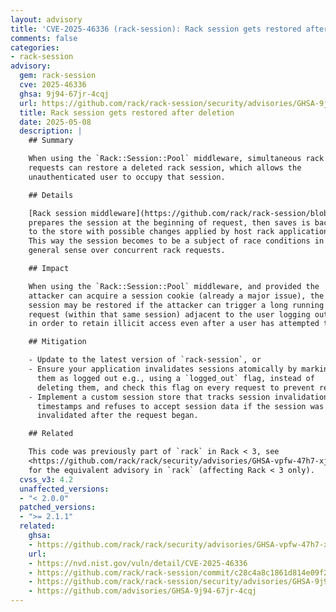 ```yaml
---
layout: advisory
title: 'CVE-2025-46336 (rack-session): Rack session gets restored after deletion'
comments: false
categories:
- rack-session
advisory:
  gem: rack-session
  cve: 2025-46336
  ghsa: 9j94-67jr-4cqj
  url: https://github.com/rack/rack-session/security/advisories/GHSA-9j94-67jr-4cqj
  title: Rack session gets restored after deletion
  date: 2025-05-08
  description: |
    ## Summary

    When using the `Rack::Session::Pool` middleware, simultaneous rack
    requests can restore a deleted rack session, which allows the
    unauthenticated user to occupy that session.

    ## Details

    [Rack session middleware](https://github.com/rack/rack-session/blob/v2.1.0/lib/rack/session/abstract/id.rb#L271-L278)
    prepares the session at the beginning of request, then saves is back
    to the store with possible changes applied by host rack application.
    This way the session becomes to be a subject of race conditions in
    general sense over concurrent rack requests.

    ## Impact

    When using the `Rack::Session::Pool` middleware, and provided the
    attacker can acquire a session cookie (already a major issue), the
    session may be restored if the attacker can trigger a long running
    request (within that same session) adjacent to the user logging out,
    in order to retain illicit access even after a user has attempted to logout.

    ## Mitigation

    - Update to the latest version of `rack-session`, or
    - Ensure your application invalidates sessions atomically by marking
      them as logged out e.g., using a `logged_out` flag, instead of
      deleting them, and check this flag on every request to prevent reuse, or
    - Implement a custom session store that tracks session invalidation
      timestamps and refuses to accept session data if the session was
      invalidated after the request began.

    ## Related

    This code was previously part of `rack` in Rack < 3, see
    <https://github.com/rack/rack/security/advisories/GHSA-vpfw-47h7-xj4g>
    for the equivalent advisory in `rack` (affecting Rack < 3 only).
  cvss_v3: 4.2
  unaffected_versions:
  - "< 2.0.0"
  patched_versions:
  - ">= 2.1.1"
  related:
    ghsa:
    - https://github.com/rack/rack/security/advisories/GHSA-vpfw-47h7-xj4g
    url:
    - https://nvd.nist.gov/vuln/detail/CVE-2025-46336
    - https://github.com/rack/rack-session/commit/c28c4a8c1861d814e09f2ae48264ac4c40be2d3b
    - https://github.com/rack/rack-session/security/advisories/GHSA-9j94-67jr-4cqj
    - https://github.com/advisories/GHSA-9j94-67jr-4cqj
---
```

